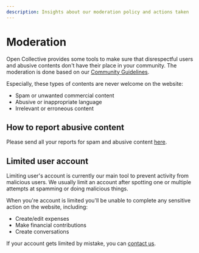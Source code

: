 ```yaml
---
description: Insights about our moderation policy and actions taken
---
```


# Moderation

Open Collective provides some tools to make sure that disrespectful users and abusive contents don't have their place in your community. The moderation is done based on our [Community Guidelines](https://docs.opencollective.com/help/about/community-guidelines).

Especially, these types of contents are never welcome on the website:

* Spam or unwanted commercial content
* Abusive or inappropriate language
* Irrelevant or erroneous content

## How to report abusive content

Please send all your reports for spam and abusive content [here](https://opencollective.com/contact).

## Limited user account

Limiting user's account is currently our main tool to prevent activity from malicious users. We usually limit an account after spotting one or multiple attempts at spamming or doing malicious things.

When you're account is limited you'll be unable to complete any sensitive action on the website, including:

* Create/edit expenses
* Make financial contributions
* Create conversations

If your account gets limited by mistake, you can [contact us](https://opencollective.com/contact).&#x20;
